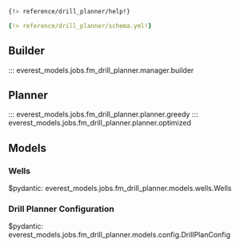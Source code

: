 ```bash
{!> reference/drill_planner/help!}
```
```yaml
{!> reference/drill_planner/schema.yml!}
```
## Builder

::: everest_models.jobs.fm_drill_planner.manager.builder

## Planner

::: everest_models.jobs.fm_drill_planner.planner.greedy
::: everest_models.jobs.fm_drill_planner.planner.optimized

## Models

### Wells

$pydantic: everest_models.jobs.fm_drill_planner.models.wells.Wells

### Drill Planner Configuration

$pydantic: everest_models.jobs.fm_drill_planner.models.config.DrillPlanConfig